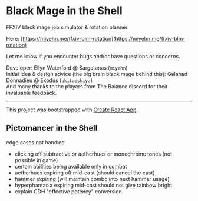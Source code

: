 # Black Mage in the Shell

FFXIV black mage job simulator & rotation planner.

Here: [https://miyehn.me/ffxiv-blm-rotation](https://miyehn.me/ffxiv-blm-rotation)

Let me know if you encounter bugs and/or have questions or concerns.

Developer: Ellyn Waterford @ Sargatanas (`miyehn`)  
Initial idea & design advice (the big brain black mage behind this): Galahad Donnadieu @ Exodus (`ukitaeshiya`)  
And many thanks to the players from The Balance discord for their invaluable feedback.

---

This project was bootstrapped with [Create React App](https://github.com/facebook/create-react-app).


## Pictomancer in the Shell
edge cases not handled
- clicking off subtractive or aetherhues or monochrome tones (not possible in game)
- certain abilities being available only in combat
- aetherhues expiring off mid-cast (should cancel the cast)
- hammer expiring (will maintain combo into next hammer usage)
- hyperphantasia expiring mid-cast should not give rainbow bright
- explain CDH "effective potency" conversion
